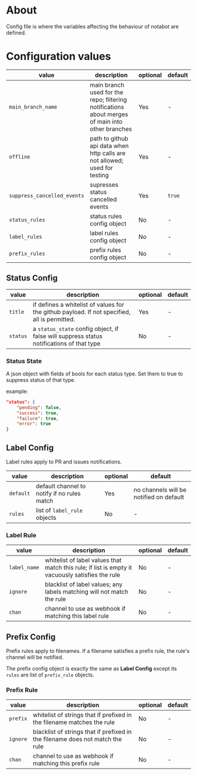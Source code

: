 # About

Config file is where the variables affecting the behaviour of notabot are defined.

# Configuration values

| value | description | optional | default |
|-|-|-|-|
| `main_branch_name` | main branch used for the repo; filtering notifications about merges of main into other branches | Yes | - |
| `offline` | path to github api data when http calls are not allowed; used for testing | Yes | - |
| `suppress_cancelled_events` | supresses status cancelled events | Yes | `true` |
| `status_rules` | status rules config object | No | - |
| `label_rules` | label rules config object | No | - |
| `prefix_rules` | prefix rules config object | No | - |

## Status Config

| value | description | optional | default |
|-|-|-|-|
| `title` | if defines a whitelist of values for the github payload. If not specified, all is permitted. | Yes | - |
| `status` | a `status_state` config object, if false will suppress status notifications of that type | No | - |

### Status State

A json object with fields of bools for each status type. Set them to true to suppress status of that type.

example: 
```json
"status": {
    "pending": false,
    "success": true,
    "failure": true,
    "error": true
}
```

## Label Config

Label rules apply to PR and issues notifications.

| value | description | optional | default |
|-|-|-|-|
| `default` | default channel to notify if no rules match | Yes | no channels will be notified on default |
| `rules` | list of `label_rule` objects | No | - |

### Label Rule

| value | description | optional | default |
|-|-|-|-|
| `label_name` | whitelist of label values that match this rule; if list is empty it vacuously satisfies the rule | No | - |
| `ignore` | blacklist of label values; any labels matching will not match the rule | No | - |
| `chan` | channel to use as webhook if matching this label rule | No | - |

## Prefix Config

Prefix rules apply to filenames. If a filename satisfies a prefix rule, the rule's channel will be notified.

The prefix config object is exactly the same as **Label Config** except its `rules` are list of `prefix_rule` objects.

### Prefix Rule

| value | description | optional | default |
|-|-|-|-|
| `prefix` | whitelist of strings that if prefixed in the filename matches the rule | No | - |
| `ignore` | blacklist of strings that if prefixed in the filename does not match the rule | No | - |
| `chan` | channel to use as webhook if matching this prefix rule | No | - |
